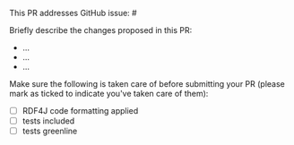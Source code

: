 
This PR addresses GitHub issue: #

Briefly describe the changes proposed in this PR:

- ...
- ...
- ...

Make sure the following is taken care of before submitting your PR (please mark as ticked to indicate you've taken care of them):

- [ ] RDF4J code formatting applied
- [ ] tests included
- [ ] tests greenline

